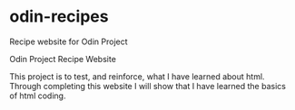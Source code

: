 # odin-recipes
Recipe website for Odin Project

Odin Project Recipe Website

This project is to test, and reinforce, what I have learned about html. Through completing this website I will show that I have learned the basics of html coding.